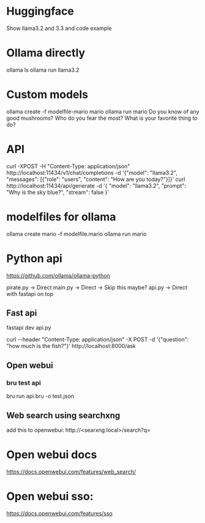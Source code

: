 # Huggingface
Show llama3.2 and 3.3 and code example


# Ollama directly
ollama ls
ollama run llama3.2

# Custom models
ollama create -f modelfile-mario mario
ollama run mario
Do you know of any good mushrooms?
Who do you fear the most?
What is your favorite thing to do?

# API
curl -XPOST -H "Content-Type: application/json" http://localhost:11434/v1/chat/completions -d '{"model": "llama3.2", "messages": [{"role": "users", "content": "How are you today?"}]}'
curl http://localhost:11434/api/generate -d '{
  "model": "llama3.2",
  "prompt": "Why is the sky blue?",
  "stream": false
}'


# modelfiles for ollama
ollama create mario -f modelfile.mario
ollama run mario

# Python api 
https://github.com/ollama/ollama-python

pirate.py -> Direct
main.py -> Direct -> Skip this maybe?
api.py -> Direct with fastapi on top

## Fast api
fastapi dev api.py

curl --header "Content-Type: application/json" -X POST -d '{"question": "how much is the fish?"}' http://localhost:8000/ask



## Open webui


### bru test api
bru run api.bru -o test.json

## Web search using searchxng
add this to openwebui: http://<searxng.local>/search?q=<query>

# Open webui docs
https://docs.openwebui.com/features/web_search/

# Open webui sso: 
https://docs.openwebui.com/features/sso

